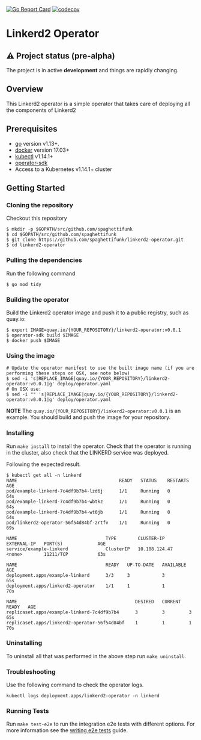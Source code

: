 [![Go Report Card](https://goreportcard.com/badge/github.com/spaghettifunk/linkerd2-operator)](https://goreportcard.com/report/github.com/spaghettifunk/linkerd2-operator)
[![codecov](https://codecov.io/gh/spaghettifunk/linkerd2-operator/branch/main/graph/badge.svg)](https://codecov.io/gh/spaghettifunk/linkerd2-operator)

# Linkerd2 Operator

## :warning: Project status (pre-alpha)

The project is in active **development** and things are rapidly changing.

## Overview

This Linkerd2 operator is a simple operator that takes care of deploying all the components of Linkerd2

## Prerequisites

- [go][go_tool] version v1.13+.
- [docker][docker_tool] version 17.03+
- [kubectl][kubectl_tool] v1.14.1+
- [operator-sdk][operator_install]
- Access to a Kubernetes v1.14.1+ cluster

## Getting Started

### Cloning the repository

Checkout this repository

```
$ mkdir -p $GOPATH/src/github.com/spaghettifunk
$ cd $GOPATH/src/github.com/spaghettifunk
$ git clone https://github.com/spaghettifunk/linkerd2-operator.git
$ cd linkerd2-operator
```

### Pulling the dependencies

Run the following command

```
$ go mod tidy
```

### Building the operator

Build the Linkerd2 operator image and push it to a public registry, such as quay.io:

```
$ export IMAGE=quay.io/{YOUR_REPOSITORY}/linkerd2-operator:v0.0.1
$ operator-sdk build $IMAGE
$ docker push $IMAGE
```

### Using the image

```
# Update the operator manifest to use the built image name (if you are performing these steps on OSX, see note below)
$ sed -i 's|REPLACE_IMAGE|quay.io/{YOUR_REPOSITORY}/linkerd2-operator:v0.0.1|g' deploy/operator.yaml
# On OSX use:
$ sed -i "" 's|REPLACE_IMAGE|quay.io/{YOUR_REPOSITORY}/linkerd2-operator:v0.0.1|g' deploy/operator.yaml
```

**NOTE** The `quay.io/{YOUR_REPOSITORY}/linkerd2-operator:v0.0.1` is an example. You should build and push the image for your repository.

### Installing

Run `make install` to install the operator. Check that the operator is running in the cluster, also check that the LINKERD service was deployed.

Following the expected result.

```shell
$ kubectl get all -n linkerd
NAME                                      READY   STATUS    RESTARTS   AGE
pod/example-linkerd-7c4df9b7b4-lzd6j      1/1     Running   0          64s
pod/example-linkerd-7c4df9b7b4-wbtkz      1/1     Running   0          64s
pod/example-linkerd-7c4df9b7b4-wt6jb      1/1     Running   0          64s
pod/linkerd2-operator-56f54d84bf-zrtfv    1/1     Running   0          69s

NAME                                 TYPE        CLUSTER-IP      EXTERNAL-IP   PORT(S)             AGE
service/example-linkerd              ClusterIP   10.108.124.47   <none>        11211/TCP           63s

NAME                                 READY   UP-TO-DATE   AVAILABLE   AGE
deployment.apps/example-linkerd      3/3     3            3           65s
deployment.apps/linkerd2-operator    1/1     1            1           70s

NAME                                            DESIRED   CURRENT   READY   AGE
replicaset.apps/example-linkerd-7c4df9b7b4      3         3         3       65s
replicaset.apps/linkerd2-operator-56f54d84bf    1         1         1       70s
```

### Uninstalling

To uninstall all that was performed in the above step run `make uninstall`.

### Troubleshooting

Use the following command to check the operator logs.

```shell
kubectl logs deployment.apps/linkerd2-operator -n linkerd
```

### Running Tests

Run `make test-e2e` to run the integration e2e tests with different options. For
more information see the [writing e2e tests][golang-e2e-tests] guide.

[dep_tool]: https://golang.github.io/dep/docs/installation.html
[go_tool]: https://golang.org/dl/
[kubectl_tool]: https://kubernetes.io/docs/tasks/tools/install-kubectl/
[docker_tool]: https://docs.docker.com/install/
[operator_sdk]: https://github.com/operator-framework/operator-sdk
[operator_install]: https://sdk.operatorframework.io/docs/install-operator-sdk/
[golang-e2e-tests]: https://sdk.operatorframework.io/docs/golang/e2e-tests/
